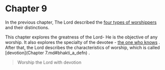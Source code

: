 # Chapter 9

In the previous chapter, The Lord described the 
[four types of worshippers](four_types_of_worshippers)
 and their distinctions.

This chapter explores the greatness of the Lord- He is the objective of any worship. It also explores the specialty of the devotee - 
[the one who knows](jnAnI)
. After that, the Lord describes the characteristics of worship, which is called 
[devotion](Chapter 7.md#bhakti_a_defn)
.



<a name='applopener_143'></a>
> Worship the Lord with devotion



